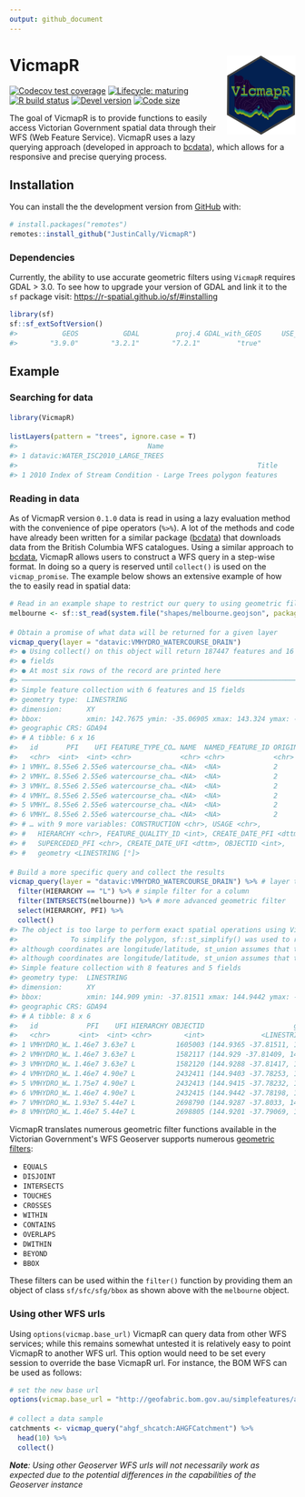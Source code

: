 ```yaml
---
output: github_document
---
```


<!-- README.md is generated from README.Rmd. Please edit that file -->



# VicmapR <img src='man/figures/VicmapR-Hex-2.png' align="right" height="139" />

<!-- badges: start -->
[![Codecov test coverage](https://codecov.io/gh/JustinCally/VicmapR/branch/master/graph/badge.svg)](https://codecov.io/gh/JustinCally/VicmapR?branch=master)
[![Lifecycle: maturing](https://img.shields.io/badge/lifecycle-maturing-blue.svg)](https://www.tidyverse.org/lifecycle/#maturing)
[![R build status](https://github.com/JustinCally/VicmapR/workflows/R-CMD-check/badge.svg)](https://github.com/JustinCally/VicmapR/actions)
[![Devel version](https://img.shields.io/badge/devel%20version-0.1.1-blue.svg)](https://github.com/JustinCally/VicmapR)
[![Code size](https://img.shields.io/github/languages/code-size/JustinCally/VicmapR.svg)](https://github.com/JustinCally/VicmapR)
<!-- badges: end -->

The goal of VicmapR is to provide functions to easily access Victorian Government spatial data through their WFS (Web Feature Service). VicmapR uses a lazy querying approach (developed in approach to [bcdata](https://github.com/bcgov/bcdata)), which allows for a responsive and precise querying process.

## Installation

You can install the the development version from [GitHub](https://github.com/) with:

``` r
# install.packages("remotes")
remotes::install_github("JustinCally/VicmapR")
```

### Dependencies  

Currently, the ability to use accurate geometric filters using `VicmapR` requires GDAL > 3.0. To see how to upgrade your version of GDAL and link it to the `sf` package visit: https://r-spatial.github.io/sf/#installing  


```r
library(sf)
sf::sf_extSoftVersion()
#>           GEOS           GDAL         proj.4 GDAL_with_GEOS     USE_PROJ_H 
#>        "3.9.0"        "3.2.1"        "7.2.1"         "true"         "true"
```


## Example

### Searching for data


```r
library(VicmapR)

listLayers(pattern = "trees", ignore.case = T)
#>                                Name
#> 1 datavic:WATER_ISC2010_LARGE_TREES
#>                                                           Title
#> 1 2010 Index of Stream Condition - Large Trees polygon features
```

### Reading in data

As of VicmapR version `0.1.0` data is read in using a lazy evaluation method with the convenience of pipe operators (`%>%`). A lot of the methods and code have already been written for a similar package ([bcdata](https://github.com/bcgov/bcdata)) that downloads data from the British Columbia WFS catalogues. Using a similar approach to [bcdata](https://github.com/bcgov/bcdata), VicmapR allows users to construct a WFS query in a step-wise format. In doing so a query is reserved until `collect()` is used on the `vicmap_promise`. The example below shows an extensive example of how the to easily read in spatial data:


```r
# Read in an example shape to restrict our query to using geometric filtering
melbourne <- sf::st_read(system.file("shapes/melbourne.geojson", package="VicmapR"), quiet = T)

# Obtain a promise of what data will be returned for a given layer
vicmap_query(layer = "datavic:VMHYDRO_WATERCOURSE_DRAIN")
#> ● Using collect() on this object will return 187447 features and 16
#> ● fields
#> ● At most six rows of the record are printed here
#> ──────────────────────────────────────────────────────────────────────────────────────────────────────────
#> Simple feature collection with 6 features and 15 fields
#> geometry type:  LINESTRING
#> dimension:      XY
#> bbox:           xmin: 142.7675 ymin: -35.06905 xmax: 143.324 ymax: -35.04559
#> geographic CRS: GDA94
#> # A tibble: 6 x 16
#>   id       PFI    UFI FEATURE_TYPE_CO… NAME  NAMED_FEATURE_ID ORIGIN
#>   <chr>  <int>  <int> <chr>            <chr> <chr>            <chr> 
#> 1 VMHY… 8.55e6 2.55e6 watercourse_cha… <NA>  <NA>             2     
#> 2 VMHY… 8.55e6 2.55e6 watercourse_cha… <NA>  <NA>             2     
#> 3 VMHY… 8.55e6 2.55e6 watercourse_cha… <NA>  <NA>             2     
#> 4 VMHY… 8.55e6 2.55e6 watercourse_cha… <NA>  <NA>             2     
#> 5 VMHY… 8.55e6 2.55e6 watercourse_cha… <NA>  <NA>             2     
#> 6 VMHY… 8.55e6 2.55e6 watercourse_cha… <NA>  <NA>             2     
#> # … with 9 more variables: CONSTRUCTION <chr>, USAGE <chr>,
#> #   HIERARCHY <chr>, FEATURE_QUALITY_ID <int>, CREATE_DATE_PFI <dttm>,
#> #   SUPERCEDED_PFI <chr>, CREATE_DATE_UFI <dttm>, OBJECTID <int>,
#> #   geometry <LINESTRING [°]>

# Build a more specific query and collect the results
vicmap_query(layer = "datavic:VMHYDRO_WATERCOURSE_DRAIN") %>% # layer to query
  filter(HIERARCHY == "L") %>% # simple filter for a column
  filter(INTERSECTS(melbourne)) %>% # more advanced geometric filter
  select(HIERARCHY, PFI) %>% 
  collect()
#> The object is too large to perform exact spatial operations using VicmapR. 
#>             To simplify the polygon, sf::st_simplify() was used to reduce the size of the queryFALSE
#> although coordinates are longitude/latitude, st_union assumes that they are planar
#> although coordinates are longitude/latitude, st_union assumes that they are planar
#> Simple feature collection with 8 features and 5 fields
#> geometry type:  LINESTRING
#> dimension:      XY
#> bbox:           xmin: 144.909 ymin: -37.81511 xmax: 144.9442 ymax: -37.78198
#> geographic CRS: GDA94
#> # A tibble: 8 x 6
#>   id            PFI    UFI HIERARCHY OBJECTID                      geometry
#>   <chr>       <int>  <int> <chr>        <int>              <LINESTRING [°]>
#> 1 VMHYDRO_W… 1.46e7 3.63e7 L          1605003 (144.9365 -37.81511, 144.935…
#> 2 VMHYDRO_W… 1.46e7 3.63e7 L          1582117 (144.929 -37.81409, 144.9294…
#> 3 VMHYDRO_W… 1.46e7 3.63e7 L          1582120 (144.9288 -37.81417, 144.929…
#> 4 VMHYDRO_W… 1.46e7 4.90e7 L          2432411 (144.9403 -37.78253, 144.940…
#> 5 VMHYDRO_W… 1.75e7 4.90e7 L          2432413 (144.9415 -37.78232, 144.941…
#> 6 VMHYDRO_W… 1.46e7 4.90e7 L          2432415 (144.9442 -37.78198, 144.944…
#> 7 VMHYDRO_W… 1.93e7 5.44e7 L          2698790 (144.9287 -37.8033, 144.9186…
#> 8 VMHYDRO_W… 1.46e7 5.44e7 L          2698805 (144.9201 -37.79069, 144.920…
```

VicmapR translates numerous geometric filter functions available in the Victorian Government's WFS Geoserver supports numerous [geometric filters](https://docs.geoserver.org/stable/en/user/tutorials/cql/cql_tutorial.html#geometric-filters):  

+ `EQUALS`   
+ `DISJOINT`   
+ `INTERSECTS`   
+ `TOUCHES`   
+ `CROSSES`   
+ `WITHIN`   
+ `CONTAINS` 
+ `OVERLAPS`   
+ `DWITHIN`   
+ `BEYOND`  
+ `BBOX`  

These filters can be used within the `filter()` function by providing them an object of class `sf/sfc/sfg/bbox` as shown above with the `melbourne` object. 

### Using other WFS urls  

Using `options(vicmap.base_url)` VicmapR can query data from other WFS services; while this remains somewhat untested it is relatively easy to point VicmapR to another WFS url. This option would need to be set every session to override the base VicmapR url. For instance, the BOM WFS can be used as follows:  


```r
# set the new base url
options(vicmap.base_url = "http://geofabric.bom.gov.au/simplefeatures/ahgf_shcatch/wfs")

# collect a data sample
catchments <- vicmap_query("ahgf_shcatch:AHGFCatchment") %>% 
  head(10) %>% 
  collect()
```

*__Note__: Using other Geoserver WFS urls will not necessarily work as expected due to the potential differences in the capabilities of the Geoserver instance*
